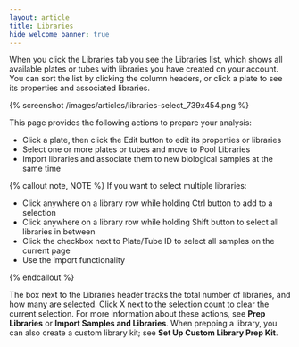 ```yaml
---
layout: article
title: Libraries
hide_welcome_banner: true
---
```


When you click the Libraries tab you see the Libraries list, which shows all available plates or tubes with libraries you have created on your account. You can sort the list by clicking the column headers, or click a plate to see its properties and associated libraries.

{% screenshot /images/articles/libraries-select_739x454.png %}  

This page provides the following actions to prepare your analysis:

- Click a plate, then click the Edit button to edit its properties or libraries
- Select one or more plates or tubes and move to Pool Libraries
- Import libraries and associate them to new biological samples at the same time

{% callout note, NOTE %}
If you want to select multiple libraries:

- Click anywhere on a library row while holding Ctrl button to add to a selection
- Click anywhere on a library row while holding Shift button to select all libraries in between
- Click the checkbox next to Plate/Tube ID to select all samples on the current page
- Use the import functionality

{% endcallout %}

The box next to the Libraries header tracks the total number of libraries, and how many are selected. Click X next to the selection count to clear the current selection.
For more information about these actions, see **Prep Libraries** or **Import Samples and Libraries**. When prepping a library, you can also create a custom library kit; see **Set Up Custom Library Prep Kit**.
